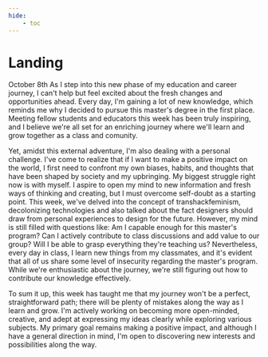 ```yaml
---
hide:
    - toc
---
```


# Landing

October 8th
As I step into this new phase of my education and career journey, I can't help but feel excited about the fresh changes and opportunities ahead. Every day, I'm gaining a lot of new knowledge, which reminds me why I decided to pursue this master's degree in the first place. Meeting fellow students and educators this week has been truly inspiring, and I believe we're all set for an enriching journey where we'll learn and grow together as a class and comunity.

Yet, amidst this external adventure, I'm also dealing with a personal challenge. I've come to realize that if I want to make a positive impact on the world, I first need to confront my own biases, habits, and thoughts that have been shaped by society and my upbringing. My biggest struggle right now is with myself. I aspire to open my mind to new information and fresh ways of thinking and creating, but I must overcome self-doubt as a starting point. This week, we've delved into the concept of transhackfeminism, decolonizing technologies and also talked about the fact designers should draw from personal experiences to design for the future. However, my mind is still filled with questions like: Am I capable enough for this master's program? Can I actively contribute to class discussions and add value to our group? Will I be able to grasp everything they're teaching us? 
Nevertheless, every day in class, I learn new things from my classmates, and it's evident that all of us share some level of insecurity regarding the master's program. While we're enthusiastic about the journey, we're still figuring out how to contribute our knowledge effectively.

To sum it up, this week has taught me that my journey won't be a perfect, straightforward path; there will be plenty of mistakes along the way as I learn and grow. I'm actively working on becoming more open-minded, creative, and adept at expressing my ideas clearly while exploring various subjects. My primary goal remains making a positive impact, and although I have a general direction in mind, I'm open to discovering new interests and possibilities along the way.